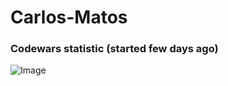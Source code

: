 # Carlos-Matos
### Codewars statistic (started few days ago)
![Image](https://www.codewars.com/users/CarIos-Matos/badges/large)
